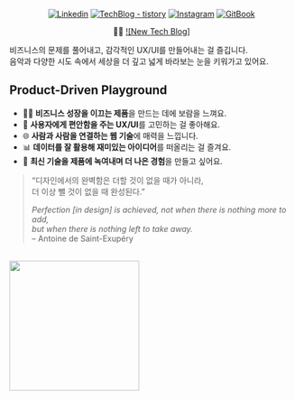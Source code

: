 <div align="center">
    
[![Linkedin](https://img.shields.io/badge/hyun.hwang-%231DA1F2.svg?style=for-the-badge&logo=Linkedin&logoColor=white)](https://www.linkedin.com/in/xtring/)
[![TechBlog - tistory](https://img.shields.io/badge/TechBlog-%231DA1F2.svg?style=for-the-badge&logoColor=white)](https://xtring-dev.tistory.com/)
[![Instagram](https://img.shields.io/badge/xtring-%23E4405F.svg?style=for-the-badge&logo=Instagram&logoColor=white)](https://www.instagram.com/x6tri3n0g/)
[![GitBook](https://img.shields.io/badge/GitBook-%3736FF.svg?style=for-the-badge&logoColor=blue)](https://xtring.gitbook.io)

🏄‍♂️ [![New Tech Blog]](https://xtring-dev-blog.pages.dev/)

</div>

비즈니스의 문제를 풀어내고, 감각적인 UX/UI를 만들어내는 걸 즐깁니다.  
음악과 다양한 시도 속에서 세상을 더 깊고 넓게 바라보는 눈을 키워가고 있어요.

## Product-Driven Playground

- 🏄‍♂️ **비즈니스 성장을 이끄는 제품**을 만드는 데에 보람을 느껴요.  
- 💫 **사용자에게 편안함을 주는 UX/UI**를 고민하는 걸 좋아해요.  
- 🌐 **사람과 사람을 연결하는 웹 기술**에 매력을 느낍니다.  
- 📊 **데이터를 잘 활용해 재미있는 아이디어**를 떠올리는 걸 즐겨요.  
- 🧪 **최신 기술을 제품에 녹여내며 더 나은 경험**을 만들고 싶어요.  

> “디자인에서의 완벽함은 더할 것이 없을 때가 아니라,  
> 더 이상 뺄 것이 없을 때 완성된다.”  
>   
> *Perfection [in design] is achieved, not when there is nothing more to add,*  
> *but when there is nothing left to take away.*  
> – Antoine de Saint-Exupéry

<br />

<div style="display: flex; flex-direction: row; justify-content: space-between; align-items: center; max-height:260px">
    <a href="https://github.com/x6tri3n0g/github-readme-stats">
      <img 
        align="center" 
        src="https://github-readme-stats.vercel.app/api/?username=x6tri3n0g&show_icons=true&theme=merko"
        style="height: 230px"
       />
    </a>
<!--     <a href="https://github.com/x6tri3n0g/github-readme-stats">
      <img 
        align="center" 
        src="https://github-readme-stats.vercel.app/api/top-langs/?username=x6tri3n0g"
        style="height: 230px"
      />
    </a> -->
</div>
